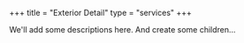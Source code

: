 +++ 
title = "Exterior Detail" 
type = "services"
+++

We'll add some descriptions here.
And create some children...


